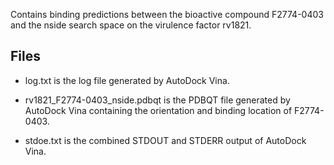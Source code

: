Contains binding predictions between the bioactive compound F2774-0403 and the nside search space on the virulence factor rv1821.

## Files

- log.txt is the log file generated by AutoDock Vina.

- rv1821_F2774-0403_nside.pdbqt is the PDBQT file generated by AutoDock Vina containing the orientation and binding location of F2774-0403.

- stdoe.txt is the combined STDOUT and STDERR output of AutoDock Vina.

